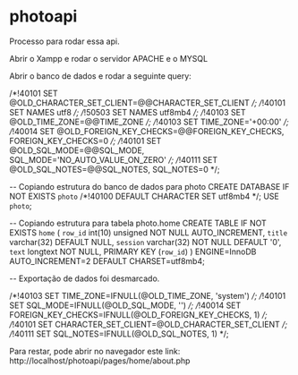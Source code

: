 # photoapi
Processo para rodar essa api.

Abrir o Xampp e rodar o servidor APACHE e o MYSQL

Abrir o banco de dados e rodar a seguinte query:

/*!40101 SET @OLD_CHARACTER_SET_CLIENT=@@CHARACTER_SET_CLIENT */;
/*!40101 SET NAMES utf8 */;
/*!50503 SET NAMES utf8mb4 */;
/*!40103 SET @OLD_TIME_ZONE=@@TIME_ZONE */;
/*!40103 SET TIME_ZONE='+00:00' */;
/*!40014 SET @OLD_FOREIGN_KEY_CHECKS=@@FOREIGN_KEY_CHECKS, FOREIGN_KEY_CHECKS=0 */;
/*!40101 SET @OLD_SQL_MODE=@@SQL_MODE, SQL_MODE='NO_AUTO_VALUE_ON_ZERO' */;
/*!40111 SET @OLD_SQL_NOTES=@@SQL_NOTES, SQL_NOTES=0 */;


-- Copiando estrutura do banco de dados para photo
CREATE DATABASE IF NOT EXISTS `photo` /*!40100 DEFAULT CHARACTER SET utf8mb4 */;
USE `photo`;

-- Copiando estrutura para tabela photo.home
CREATE TABLE IF NOT EXISTS `home` (
  `row_id` int(10) unsigned NOT NULL AUTO_INCREMENT,
  `title` varchar(32) DEFAULT NULL,
  `session` varchar(32) NOT NULL DEFAULT '0',
  `text` longtext NOT NULL,
  PRIMARY KEY (`row_id`)
) ENGINE=InnoDB AUTO_INCREMENT=2 DEFAULT CHARSET=utf8mb4;

-- Exportação de dados foi desmarcado.

/*!40103 SET TIME_ZONE=IFNULL(@OLD_TIME_ZONE, 'system') */;
/*!40101 SET SQL_MODE=IFNULL(@OLD_SQL_MODE, '') */;
/*!40014 SET FOREIGN_KEY_CHECKS=IFNULL(@OLD_FOREIGN_KEY_CHECKS, 1) */;
/*!40101 SET CHARACTER_SET_CLIENT=@OLD_CHARACTER_SET_CLIENT */;
/*!40111 SET SQL_NOTES=IFNULL(@OLD_SQL_NOTES, 1) */;


Para restar, pode abrir no navegador este link: http://localhost/photoapi/pages/home/about.php